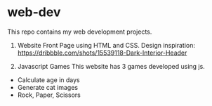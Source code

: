 # web-dev
This repo contains my web development projects.

1. Website Front Page using HTML and CSS.
Design inspiration: https://dribbble.com/shots/15539118-Dark-Interior-Header

2. Javascript Games
This website has 3 games developed using js.
- Calculate age in days
- Generate cat images
- Rock, Paper, Scissors

